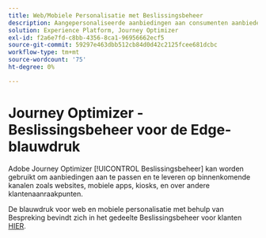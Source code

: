 ```yaml
---
title: Web/Mobiele Personalisatie met Beslissingsbeheer
description: Aangepersonaliseerde aanbiedingen aan consumenten aanbieden op verschillende kanalen, waaronder kiosken en door agenten begeleide ervaringen.
solution: Experience Platform, Journey Optimizer
exl-id: f2a6e7fd-c8bb-4356-8ca1-96956662ecf5
source-git-commit: 59297e463dbb512cb84d0d42c2125fcee681dcbc
workflow-type: tm+mt
source-wordcount: '75'
ht-degree: 0%

---
```


# Journey Optimizer - Beslissingsbeheer voor de Edge-blauwdruk

Adobe Journey Optimizer [!UICONTROL Beslissingsbeheer] kan worden gebruikt om aanbiedingen aan te passen en te leveren op binnenkomende kanalen zoals websites, mobiele apps, kiosks, en over andere klantenaanraakpunten.

De blauwdruk voor web en mobiele personalisatie met behulp van Bespreking bevindt zich in het gedeelte Beslissingsbeheer voor klanten [HIER](../../customer-journeys/decision_management/decision-management-edge.md).
